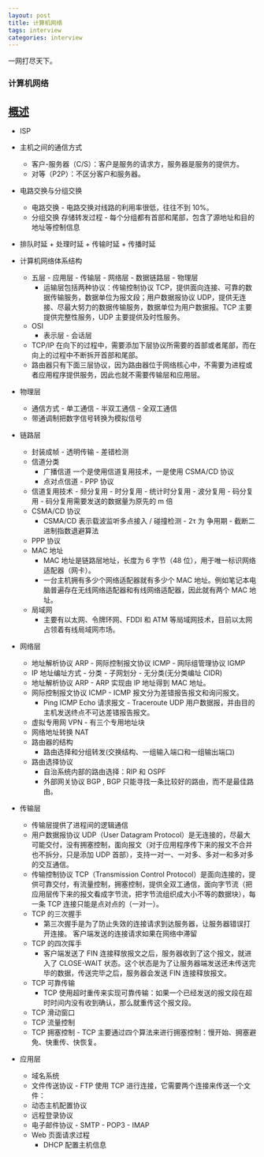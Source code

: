 ```yaml
---
layout: post
title: 计算机网络
tags: interview
categories: interview
---
```

一网打尽天下。<br>

### 计算机网络
## [概述](https://cyc2018.github.io/CS-Notes/#/notes/%E8%AE%A1%E7%AE%97%E6%9C%BA%E7%BD%91%E7%BB%9C%20-%20%E6%A6%82%E8%BF%B0?id=isp)
- ISP
- 主机之间的通信方式
    - 客户-服务器（C/S）：客户是服务的请求方，服务器是服务的提供方。
    - 对等（P2P）：不区分客户和服务器。
- 电路交换与分组交换
    - 电路交换 - 电路交换对线路的利用率很低，往往不到 10%。
    - 分组交换 存储转发过程 - 每个分组都有首部和尾部，包含了源地址和目的地址等控制信息
- 排队时延 + 处理时延 + 传输时延 + 传播时延
- 计算机网络体系结构
    - 五层 - 应用层 - 传输层 - 网络层 - 数据链路层 - 物理层  
        - 运输层包括两种协议：传输控制协议 TCP，提供面向连接、可靠的数据传输服务，数据单位为报文段；用户数据报协议 UDP，提供无连接、尽最大努力的数据传输服务，数据单位为用户数据报。TCP 主要提供完整性服务，UDP 主要提供及时性服务。
    - OSI 
        - 表示层 - 会话层
    - TCP/IP  在向下的过程中，需要添加下层协议所需要的首部或者尾部，而在向上的过程中不断拆开首部和尾部。
    - 路由器只有下面三层协议，因为路由器位于网络核心中，不需要为进程或者应用程序提供服务，因此也就不需要传输层和应用层。
- 物理层
    - 通信方式 - 单工通信 - 半双工通信 - 全双工通信
    - 带通调制把数字信号转换为模拟信号
- 链路层
    - 封装成帧 - 透明传输 - 差错检测
    - 信道分类 
        - 广播信道 一个是使用信道复用技术，一是使用 CSMA/CD 协议
        - 点对点信道 - PPP 协议
    - 信道复用技术 - 频分复用 - 时分复用 - 统计时分复用 - 波分复用 - 码分复用 - 码分复用需要发送的数据量为原先的 m 倍
    - CSMA/CD 协议
        - CSMA/CD 表示载波监听多点接入 / 碰撞检测 -  2τ 为 争用期 - 截断二进制指数退避算法
    - PPP 协议
    - MAC 地址
        - MAC 地址是链路层地址，长度为 6 字节（48 位），用于唯一标识网络适配器（网卡）。
        - 一台主机拥有多少个网络适配器就有多少个 MAC 地址。例如笔记本电脑普遍存在无线网络适配器和有线网络适配器，因此就有两个 MAC 地址。
    - 局域网
        - 主要有以太网、令牌环网、FDDI 和 ATM 等局域网技术，目前以太网占领着有线局域网市场。

- 网络层
    - 地址解析协议 ARP - 网际控制报文协议 ICMP - 网际组管理协议 IGMP
    - IP 地址编址方式 - 分类 - 子网划分 - 无分类(无分类编址 CIDR)
    - 地址解析协议 ARP - ARP 实现由 IP 地址得到 MAC 地址。
    - 网际控制报文协议 ICMP - ICMP 报文分为差错报告报文和询问报文。
        - Ping  ICMP Echo 请求报文 - Traceroute  UDP 用户数据报，并由目的主机发送终点不可达差错报告报文。
    - 虚拟专用网 VPN - 有三个专用地址块
    - 网络地址转换 NAT
    - 路由器的结构
        - 路由选择和分组转发(交换结构、一组输入端口和一组输出端口)
    - 路由选择协议
        -  自治系统内部的路由选择：RIP 和 OSPF
        - 外部网关协议 BGP , BGP 只能寻找一条比较好的路由，而不是最佳路由。
- 传输层
    - 传输层提供了进程间的逻辑通信
    - 用户数据报协议 UDP（User Datagram Protocol）是无连接的，尽最大可能交付，没有拥塞控制，面向报文（对于应用程序传下来的报文不合并也不拆分，只是添加 UDP 首部），支持一对一、一对多、多对一和多对多的交互通信。
    - 传输控制协议 TCP（Transmission Control Protocol）是面向连接的，提供可靠交付，有流量控制，拥塞控制，提供全双工通信，面向字节流（把应用层传下来的报文看成字节流，把字节流组织成大小不等的数据块），每一条 TCP 连接只能是点对点的（一对一）。
    - TCP 的三次握手
        - 第三次握手是为了防止失效的连接请求到达服务器，让服务器错误打开连接。 客户端发送的连接请求如果在网络中滞留
    - TCP 的四次挥手
        - 客户端发送了 FIN 连接释放报文之后，服务器收到了这个报文，就进入了 CLOSE-WAIT 状态。这个状态是为了让服务器端发送还未传送完毕的数据，传送完毕之后，服务器会发送 FIN 连接释放报文。
    - TCP 可靠传输
        - TCP 使用超时重传来实现可靠传输：如果一个已经发送的报文段在超时时间内没有收到确认，那么就重传这个报文段。
    - TCP 滑动窗口
    - TCP 流量控制
    - TCP 拥塞控制 - TCP 主要通过四个算法来进行拥塞控制：慢开始、拥塞避免、快重传、快恢复。
- 应用层
    - 域名系统
    - 文件传送协议 - FTP 使用 TCP 进行连接，它需要两个连接来传送一个文件：
    - 动态主机配置协议
    - 远程登录协议
    - 电子邮件协议 - SMTP - POP3 - IMAP
    - Web 页面请求过程
        - DHCP 配置主机信息





